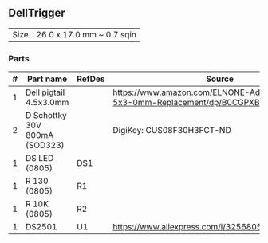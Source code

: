 ## DellTrigger

|      |                           |
|------|---------------------------|
| Size | 26.0 x 17.0 mm ~ 0.7 sqin |


### Parts

|  # | Part name                        | RefDes  | Source                                                                            |
|---:|----------------------------------|---------|-----------------------------------------------------------------------------------|
|  1 | Dell pigtail 4.5x3.0mm           |         | https://www.amazon.com/ELNONE-Adapter-Pigtail-4-5x3-0mm-Replacement/dp/B0CGPXBT87 |
|  2 | D Schottky 30V 800mA (SOD323)    |         | DigiKey: CUS08F30H3FCT-ND                                                         |
|  1 | DS LED (0805)                    | DS1     |                                                                                   |
|  1 | R 130 (0805)                     | R1      |                                                                                   |
|  1 | R 10K (0805)                     | R2      |                                                                                   |
|  1 | DS2501                           | U1      | https://www.aliexpress.com/i/3256805931621593.html                                |
